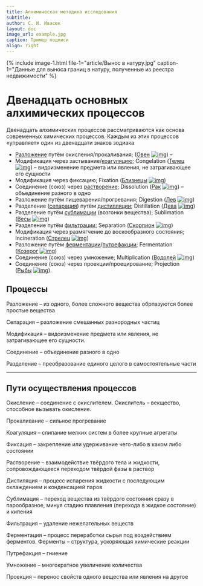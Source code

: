 ```yaml
---
title: Алхимическая методика исследования
subtitle: 
author: С. И. Ивасюк
layout: doc
image_url: example.jpg
caption: Пример подписи    
align: right               
---
```

{% include image-1.html 
file-1="article/Вынос в натуру.jpg" caption-1="Данные для выноса границ в натуру, полученные из реестра недвижимости" %}

# Двенадцать основных алхимических процессов

Двенадцать алхимических процессов рассматриваются как основа современных химических процессов. Каждым из этих процессов «управляет» один из двенадцати знаков зодиака

- [Разложение](https://ru.wikipedia.org/wiki/Реакции_разложения) путём окисления/прокаливания;   ([Овен](https://ru.wikipedia.org/wiki/Овен_(знак_зодиака)) [![img](https://upload.wikimedia.org/wikipedia/commons/thumb/5/5e/Aries.svg/16px-Aries.svg.png)](https://commons.wikimedia.org/wiki/File:Aries.svg?uselang=ru)) – 
- Модификация через застывание/[коагуляцию](https://ru.wikipedia.org/wiki/Коагуляция_(дисперсная_система)); Congelation ([Телец](https://ru.wikipedia.org/wiki/Телец_(знак_зодиака)) [![img](https://upload.wikimedia.org/wikipedia/commons/thumb/3/3a/Taurus.svg/16px-Taurus.svg.png)](https://commons.wikimedia.org/wiki/File:Taurus.svg?uselang=ru)) – видоизменение предмета или явления, не затрагивающее его сущности
- Модификация через фиксацию; Fixation ([Близнецы](https://ru.wikipedia.org/wiki/Близнецы_(знак_зодиака)) [![img](https://upload.wikimedia.org/wikipedia/commons/thumb/1/15/Gemini.svg/16px-Gemini.svg.png)](https://commons.wikimedia.org/wiki/File:Gemini.svg?uselang=ru))
- Соединение (союз) через [растворение](https://ru.wikipedia.org/wiki/Раствор); Dissolution ([Рак](https://ru.wikipedia.org/wiki/Рак_(знак_зодиака)) [![img](https://upload.wikimedia.org/wikipedia/commons/thumb/2/29/Cancer.svg/16px-Cancer.svg.png)](https://commons.wikimedia.org/wiki/File:Cancer.svg?uselang=ru)) – объединение разного в одно
- Разложение путём пищеварения/прогревания; Digestion ([Лев](https://ru.wikipedia.org/wiki/Лев_(знак_зодиака)) [![img](https://upload.wikimedia.org/wikipedia/commons/thumb/9/99/Leo.svg/16px-Leo.svg.png)](https://commons.wikimedia.org/wiki/File:Leo.svg?uselang=ru))
- Разделение ([сепарация](https://ru.wikipedia.org/wiki/Сепарация)) путём [дистилляции](https://ru.wikipedia.org/wiki/Дистилляция); Distillation ([Дева](https://ru.wikipedia.org/wiki/Дева_(знак_зодиака)) [![img](https://upload.wikimedia.org/wikipedia/commons/thumb/0/0c/Virgo.svg/16px-Virgo.svg.png)](https://commons.wikimedia.org/wiki/File:Virgo.svg?uselang=ru)) 
- Разделение путём [сублимации](https://ru.wikipedia.org/wiki/Сублимация_(физика)) (возгонки вещества); Sublimation ([Весы](https://ru.wikipedia.org/wiki/Весы_(знак_зодиака)) [![img](https://upload.wikimedia.org/wikipedia/commons/thumb/f/f7/Libra.svg/16px-Libra.svg.png)](https://commons.wikimedia.org/wiki/File:Libra.svg?uselang=ru))
- Разделение путём [фильтрации](https://ru.wikipedia.org/wiki/Фильтрация_(гидротехника)); Separation ([Скорпион](https://ru.wikipedia.org/wiki/Скорпион_(знак_зодиака)) [![img](https://upload.wikimedia.org/wikipedia/commons/thumb/e/ea/Scorpio.svg/16px-Scorpio.svg.png)](https://commons.wikimedia.org/wiki/File:Scorpio.svg?uselang=ru))
- Модификация через размягчение до воскообразного состояния; Incineration ([Стрелец](https://ru.wikipedia.org/wiki/Стрелец_(знак_зодиака)) [![img](https://upload.wikimedia.org/wikipedia/commons/thumb/8/80/Sagittarius.svg/16px-Sagittarius.svg.png)](https://commons.wikimedia.org/wiki/File:Sagittarius.svg?uselang=ru))
- Разложение путём [ферментации](https://ru.wikipedia.org/wiki/Брожение)/[путрефакции](https://ru.wikipedia.org/wiki/Гниение); Fermentation ([Козерог](https://ru.wikipedia.org/wiki/Козерог_(знак_зодиака)) [![img](https://upload.wikimedia.org/wikipedia/commons/thumb/7/76/Capricorn.svg/16px-Capricorn.svg.png)](https://commons.wikimedia.org/wiki/File:Capricorn.svg?uselang=ru))
- Соединение (союз) через умножение; Multiplication ([Водолей](https://ru.wikipedia.org/wiki/Водолей_(знак_зодиака)) [![img](https://upload.wikimedia.org/wikipedia/commons/thumb/2/24/Aquarius.svg/16px-Aquarius.svg.png)](https://commons.wikimedia.org/wiki/File:Aquarius.svg?uselang=ru))
- Соединение (союз) через проекции/проецирование; Projection ([Рыбы](https://ru.wikipedia.org/wiki/Рыбы_(знак_зодиака)) [![img](https://upload.wikimedia.org/wikipedia/commons/thumb/9/95/Pisces.svg/16px-Pisces.svg.png)](https://commons.wikimedia.org/wiki/File:Pisces.svg?uselang=ru)).

## Процессы

Разложение – из одного, более сложного вещества обрпазуются более простые вещества

Сепарация – разложение смешанных разнородных частиц

Модификация – видоизменение предмета или явления, не затрагивающее его сущности.

Соединение – объединение разного в одно

Разделение – преобразование единого целого в самостоятельные части

---

## Пути осуществления процессов

Окисление – соединение с окислителем. Окислитель – векщество, способное вызывать окисление.

Прокаливание – сильное прогревание

Коагуляция – слипание мелких систем в более крупные агрегаты

Фиксация – закрепление или удерживание чего-либо в каком либо состоянии

Растворение –  взаимодействие твёрдого тела и жидкости, сопровождающееся переходом твёрдой фазы в раствор 

Дистиляция – процесс испарения жидкости с последующим охлаждением и конденсацией паров

Сублимация –  переход вещества из твёрдого состояния сразу в парообразное, минуя стадию плавления (перехода в жидкое состояние) и кипения

Фильтрация – удаление нежелательных веществ

Ферментация – процесс переработки сырья под воздействием ферментов. Ферменты – структура, ускоряющая химические реакции

Путрефакция – гниение

Умножение – многократное увеличение количества

Проекция – перенос свойств одного вещества или явления на другое



